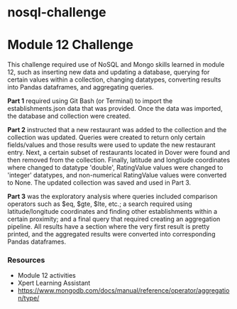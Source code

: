# nosql-challenge
# Module 12 Challenge

This challenge required use of NoSQL and Mongo skills learned in module 12, such as inserting new data and updating a database, querying for certain values within a collection, changing datatypes, converting results into Pandas dataframes, and aggregating queries.

__Part 1__ required using Git Bash (or Terminal) to import the establishments.json data that was provided. Once the data was imported, the database and collection were created. 

__Part 2__ instructed that a new restaurant was added to the collection and the collection was updated. Queries were created to return only certain fields/values and those results were used to update the new restaurant entry. Next, a certain subset of restaurants located in Dover were found and then removed from the collection. Finally, latitude and longtiude coordinates where changed to datatype 'double', RatingValue values were changed to 'integer' datatypes, and non-numerical RatingValue values were converted to None. The updated collection was saved and used in Part 3.

__Part 3__ was the exploratory analysis where queries included comparison operators such as $eq, $gte, $lte, etc.; a search required using latitude/longitude coordinates and finding other establishments within a certain proximity; and a final query that required creating an aggregation pipeline. All results have a section where the very first result is pretty printed, and the aggregated results were converted into corresponding Pandas dataframes.

### Resources
- Module 12 activities
- Xpert Learning Assistant
- https://www.mongodb.com/docs/manual/reference/operator/aggregation/type/
